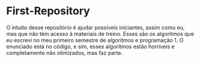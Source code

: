 # First-Repository
O intuito desse repositório é ajudar possíveis iniciantes, assim como eu, mas que não têm acesso à materiais de treino.
Esses são os algoritmos que eu escrevi no meu primeiro semestre de algoritmos e programação 1.
O enunciado está no código, e sim, esses algoritmos estão horríveis e completamente não otimizados, mas faz parte.
